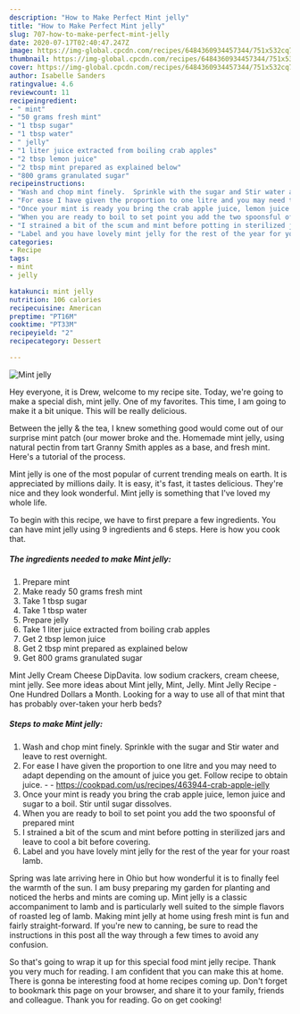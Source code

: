 ```yaml
---
description: "How to Make Perfect Mint jelly"
title: "How to Make Perfect Mint jelly"
slug: 707-how-to-make-perfect-mint-jelly
date: 2020-07-17T02:40:47.247Z
image: https://img-global.cpcdn.com/recipes/6484360934457344/751x532cq70/mint-jelly-recipe-main-photo.jpg
thumbnail: https://img-global.cpcdn.com/recipes/6484360934457344/751x532cq70/mint-jelly-recipe-main-photo.jpg
cover: https://img-global.cpcdn.com/recipes/6484360934457344/751x532cq70/mint-jelly-recipe-main-photo.jpg
author: Isabelle Sanders
ratingvalue: 4.6
reviewcount: 11
recipeingredient:
- " mint"
- "50 grams fresh mint"
- "1 tbsp sugar"
- "1 tbsp water"
- " jelly"
- "1 liter juice extracted from boiling crab apples"
- "2 tbsp lemon juice"
- "2 tbsp mint prepared as explained below"
- "800 grams granulated sugar"
recipeinstructions:
- "Wash and chop mint finely.  Sprinkle with the sugar and Stir water and leave to rest overnight."
- "For ease I have given the proportion to one litre and you may need to adapt depending on the amount of juice you get. Follow recipe to obtain juice.  https://cookpad.com/us/recipes/463944-crab-apple-jelly"
- "Once your mint is ready you bring the crab apple juice, lemon juice and sugar to a boil. Stir until sugar dissolves."
- "When you are ready to boil to set point you add the two spoonsful of prepared mint"
- "I strained a bit of the scum and mint before potting in sterilized jars and leave to cool a bit before covering."
- "Label and you have lovely mint jelly for the rest of the year for your roast lamb."
categories:
- Recipe
tags:
- mint
- jelly

katakunci: mint jelly 
nutrition: 106 calories
recipecuisine: American
preptime: "PT16M"
cooktime: "PT33M"
recipeyield: "2"
recipecategory: Dessert

---
```



![Mint jelly](https://img-global.cpcdn.com/recipes/6484360934457344/751x532cq70/mint-jelly-recipe-main-photo.jpg)

Hey everyone, it is Drew, welcome to my recipe site. Today, we're going to make a special dish, mint jelly. One of my favorites. This time, I am going to make it a bit unique. This will be really delicious.

Between the jelly &amp; the tea, I knew something good would come out of our surprise mint patch (our mower broke and the. Homemade mint jelly, using natural pectin from tart Granny Smith apples as a base, and fresh mint. Here&#39;s a tutorial of the process.

Mint jelly is one of the most popular of current trending meals on earth. It is appreciated by millions daily. It is easy, it's fast, it tastes delicious. They're nice and they look wonderful. Mint jelly is something that I've loved my whole life.


To begin with this recipe, we have to first prepare a few ingredients. You can have mint jelly using 9 ingredients and 6 steps. Here is how you cook that.

<!--inarticleads1-->

##### The ingredients needed to make Mint jelly:

1. Prepare  mint
1. Make ready 50 grams fresh mint
1. Take 1 tbsp sugar
1. Take 1 tbsp water
1. Prepare  jelly
1. Take 1 liter juice extracted from boiling crab apples
1. Get 2 tbsp lemon juice
1. Get 2 tbsp mint prepared as explained below
1. Get 800 grams granulated sugar


Mint Jelly Cream Cheese DipDavita. low sodium crackers, cream cheese, mint jelly. See more ideas about Mint jelly, Mint, Jelly. Mint Jelly Recipe - One Hundred Dollars a Month. Looking for a way to use all of that mint that has probably over-taken your herb beds? 

<!--inarticleads2-->

##### Steps to make Mint jelly:

1. Wash and chop mint finely.  Sprinkle with the sugar and Stir water and leave to rest overnight.
1. For ease I have given the proportion to one litre and you may need to adapt depending on the amount of juice you get. Follow recipe to obtain juice. -  - https://cookpad.com/us/recipes/463944-crab-apple-jelly
1. Once your mint is ready you bring the crab apple juice, lemon juice and sugar to a boil. Stir until sugar dissolves.
1. When you are ready to boil to set point you add the two spoonsful of prepared mint
1. I strained a bit of the scum and mint before potting in sterilized jars and leave to cool a bit before covering.
1. Label and you have lovely mint jelly for the rest of the year for your roast lamb.


Spring was late arriving here in Ohio but how wonderful it is to finally feel the warmth of the sun. I am busy preparing my garden for planting and noticed the herbs and mints are coming up. Mint jelly is a classic accompaniment to lamb and is particularly well suited to the simple flavors of roasted leg of lamb. Making mint jelly at home using fresh mint is fun and fairly straight-forward. If you&#39;re new to canning, be sure to read the instructions in this post all the way through a few times to avoid any confusion. 

So that's going to wrap it up for this special food mint jelly recipe. Thank you very much for reading. I am confident that you can make this at home. There is gonna be interesting food at home recipes coming up. Don't forget to bookmark this page on your browser, and share it to your family, friends and colleague. Thank you for reading. Go on get cooking!
